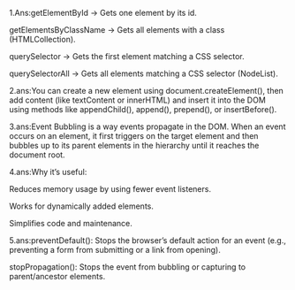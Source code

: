 1.Ans:getElementById → Gets one element by its id.

getElementsByClassName → Gets all elements with a class (HTMLCollection).

querySelector → Gets the first element matching a CSS selector.

querySelectorAll → Gets all elements matching a CSS selector (NodeList).

2.ans:You can create a new element using document.createElement(), then add content (like textContent or innerHTML) and insert it into the DOM using methods like appendChild(), append(), prepend(), or insertBefore().

3.ans:Event Bubbling is a way events propagate in the DOM. When an event occurs on an element, it first triggers on the target element and then bubbles up to its parent elements in the hierarchy until it reaches the document root.

4.ans:Why it’s useful:

Reduces memory usage by using fewer event listeners.

Works for dynamically added elements.

Simplifies code and maintenance.

5.ans:preventDefault(): Stops the browser’s default action for an event (e.g., preventing a form from submitting or a link from opening).

stopPropagation(): Stops the event from bubbling or capturing to parent/ancestor elements.